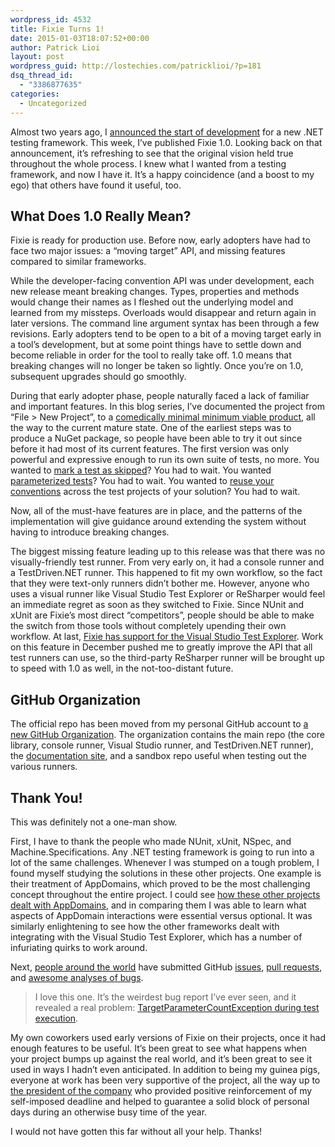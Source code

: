 ```yaml
---
wordpress_id: 4532
title: Fixie Turns 1!
date: 2015-01-03T18:07:52+00:00
author: Patrick Lioi
layout: post
wordpress_guid: http://lostechies.com/patricklioi/?p=181
dsq_thread_id:
  - "3386877635"
categories:
  - Uncategorized
---
```

Almost two years ago, I [announced the start of development](http://patrick.lioi.net/2013/03/08/insufficiently-round-wheels/) for a new .NET testing framework. This week, I&#8217;ve published Fixie 1.0. Looking back on that announcement, it&#8217;s refreshing to see that the original vision held true throughout the whole process. I knew what I wanted from a testing framework, and now I have it. It&#8217;s a happy coincidence (and a boost to my ego) that others have found it useful, too.

## What Does 1.0 Really Mean?

Fixie is ready for production use. Before now, early adopters have had to face two major issues: a &#8220;moving target&#8221; API, and missing features compared to similar frameworks.

While the developer-facing convention API was under development, each new release meant breaking changes. Types, properties and methods would change their names as I fleshed out the underlying model and learned from my missteps. Overloads would disappear and return again in later versions. The command line argument syntax has been through a few revisions. Early adopters tend to be open to a bit of a moving target early in a tool&#8217;s development, but at some point things have to settle down and become reliable in order for the tool to really take off. 1.0 means that breaking changes will no longer be taken so lightly. Once you&#8217;re on 1.0, subsequent upgrades should go smoothly.

During that early adopter phase, people naturally faced a lack of familiar and important features. In this blog series, I&#8217;ve documented the project from &#8220;File > New Project&#8221;, to a [comedically minimal minimum viable product](http://patrick.lioi.net/2013/03/26/bootstrapping/), all the way to the current mature state. One of the earliest steps was to produce a NuGet package, so people have been able to try it out since before it had most of its current features. The first version was only powerful and expressive enough to run its own suite of tests, no more. You wanted to [mark a test as skipped](http://fixie.github.io/docs/skipping-tests/)? You had to wait. You wanted [parameterized tests](http://fixie.github.io/docs/parameterized-test-methods/)? You had to wait. You wanted to [reuse your conventions](http://fixie.github.io/docs/reusing-conventions/) across the test projects of your solution? You had to wait.

Now, all of the must-have features are in place, and the patterns of the implementation will give guidance around extending the system without having to introduce breaking changes.

The biggest missing feature leading up to this release was that there was no visually-friendly test runner. From very early on, it had a console runner and a TestDriven.NET runner. This happened to fit my own workflow, so the fact that they were text-only runners didn&#8217;t bother me. However, anyone who uses a visual runner like Visual Studio Test Explorer or ReSharper would feel an immediate regret as soon as they switched to Fixie. Since NUnit and xUnit are Fixie&#8217;s most direct &#8220;competitors&#8221;, people should be able to make the switch from those tools without completely upending their own workflow. At last, [Fixie has support for the Visual Studio Test Explorer](http://fixie.github.io/docs/visual-studio-runner/). Work on this feature in December pushed me to greatly improve the API that all test runners can use, so the third-party ReSharper runner will be brought up to speed with 1.0 as well, in the not-too-distant future.

## GitHub Organization

The official repo has been moved from my personal GitHub account to [a new GitHub Organization](https://github.com/fixie). The organization contains the main repo (the core library, console runner, Visual Studio runner, and TestDriven.NET runner), the [documentation site](http://fixie.github.io/), and a sandbox repo useful when testing out the various runners.

## Thank You!

This was definitely not a one-man show.

First, I have to thank the people who made NUnit, xUnit, NSpec, and Machine.Specifications. Any .NET testing framework is going to run into a lot of the same challenges. Whenever I was stumped on a tough problem, I found myself studying the solutions in these other projects. One example is their treatment of AppDomains, which proved to be the most challenging concept throughout the entire project. I could see [how these other projects dealt with AppDomains](https://github.com/fixie/fixie/issues/8), and in comparing them I was able to learn what aspects of AppDomain interactions were essential versus optional. It was similarly enlightening to see how the other frameworks dealt with integrating with the Visual Studio Test Explorer, which has a number of infuriating quirks to work around.

Next, [people around the world](https://github.com/fixie/fixie/graphs/contributors) have submitted GitHub [issues](https://github.com/fixie/fixie/issues/61), [pull requests](https://github.com/fixie/fixie/pull/42), and [awesome analyses of bugs](https://github.com/fixie/fixie/pull/60#issuecomment-63210776).

> I love this one. It&#8217;s the weirdest bug report I&#8217;ve ever seen, and it revealed a real problem: [TargetParameterCountException during test execution](https://github.com/fixie/fixie/issues/74).

My own coworkers used early versions of Fixie on their projects, once it had enough features to be useful. It&#8217;s been great to see what happens when your project bumps up against the real world, and it&#8217;s been great to see it used in ways I hadn&#8217;t even anticipated. In addition to being my guinea pigs, everyone at work has been very supportive of the project, all the way up to [the president of the company](https://twitter.com/headspring24_7) who provided positive reinforcement of my self-imposed deadline and helped to guarantee a solid block of personal days during an otherwise busy time of the year.

I would not have gotten this far without all your help. Thanks!
